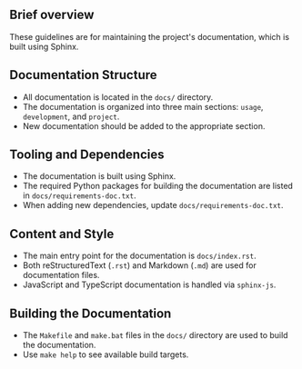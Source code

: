 ## Brief overview
These guidelines are for maintaining the project's documentation, which is built using Sphinx.

## Documentation Structure
- All documentation is located in the `docs/` directory.
- The documentation is organized into three main sections: `usage`, `development`, and `project`.
- New documentation should be added to the appropriate section.

## Tooling and Dependencies
- The documentation is built using Sphinx.
- The required Python packages for building the documentation are listed in `docs/requirements-doc.txt`.
- When adding new dependencies, update `docs/requirements-doc.txt`.

## Content and Style
- The main entry point for the documentation is `docs/index.rst`.
- Both reStructuredText (`.rst`) and Markdown (`.md`) are used for documentation files.
- JavaScript and TypeScript documentation is handled via `sphinx-js`.

## Building the Documentation
- The `Makefile` and `make.bat` files in the `docs/` directory are used to build the documentation.
- Use `make help` to see available build targets.
